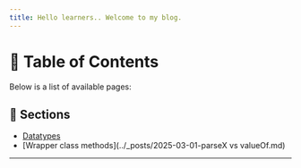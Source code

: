 ```yaml
---
title: Hello learners.. Welcome to my blog.
---
```


# 📖 Table of Contents

Below is a list of available pages:

## 📌 Sections
- [Datatypes](../_posts/2025-02-28-datatypes.md)
- [Wrapper class methods](../_posts/2025-03-01-parseX vs valueOf.md)
---




